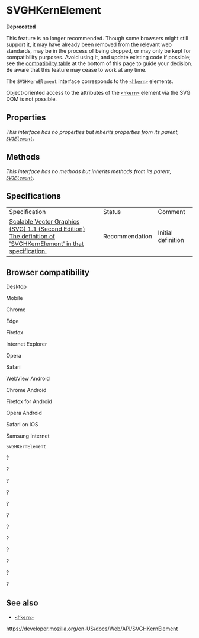 SVGHKernElement
===============

**Deprecated**

This feature is no longer recommended. Though some browsers might still support it, it may have already been removed from the relevant web standards, may be in the process of being dropped, or may only be kept for compatibility purposes. Avoid using it, and update existing code if possible; see the [compatibility table](#browser_compatibility) at the bottom of this page to guide your decision. Be aware that this feature may cease to work at any time.

The `SVGHKernElement` interface corresponds to the [`<hkern>`](https://developer.mozilla.org/en-US/docs/Web/SVG/Element/hkern) elements.

Object-oriented access to the attributes of the [`<hkern>`](https://developer.mozilla.org/en-US/docs/Web/SVG/Element/hkern) element via the SVG DOM is not possible.

Properties
----------

*This interface has no properties but inherits properties from its parent, [`SVGElement`](svgelement).*

Methods
-------

*This interface has no methods but inherits methods from its parent, [`SVGElement`](svgelement).*

Specifications
--------------

<table><tbody><tr class="odd"><td>Specification</td><td>Status</td><td>Comment</td></tr><tr class="even"><td><a href="https://www.w3.org/TR/SVG11/fonts.html#InterfaceSVGHKernElement">Scalable Vector Graphics (SVG) 1.1 (Second Edition)<br />
<span class="small">The definition of 'SVGHKernElement' in that specification.</span></a></td><td><span class="spec-rec">Recommendation</span></td><td>Initial definition</td></tr></tbody></table>

Browser compatibility
---------------------

Desktop

Mobile

Chrome

Edge

Firefox

Internet Explorer

Opera

Safari

WebView Android

Chrome Android

Firefox for Android

Opera Android

Safari on IOS

Samsung Internet

`SVGHKernElement`

?

?

?

?

?

?

?

?

?

?

?

?

See also
--------

-   [`<hkern>`](https://developer.mozilla.org/en-US/docs/Web/SVG/Element/hkern)

<a href="https://developer.mozilla.org/en-US/docs/Web/API/SVGHKernElement" class="_attribution-link">https://developer.mozilla.org/en-US/docs/Web/API/SVGHKernElement</a>
